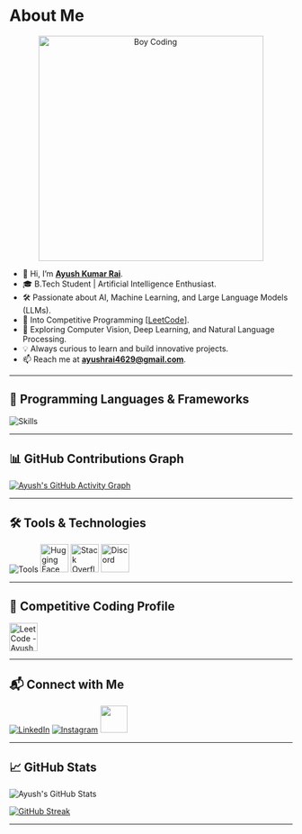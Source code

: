 # About Me

<p align="center">
  <img src="https://cdn.dribbble.com/users/730703/screenshots/6581243/avento.gif" alt="Boy Coding" width="400" />
</p>

- 👋 Hi, I’m **[Ayush Kumar Rai](https://github.com/ay05h)**.
- 🎓 B.Tech Student | Artificial Intelligence Enthusiast.
- 🛠 Passionate about AI, Machine Learning, and Large Language Models (LLMs).
- 👀 Into Competitive Programming [[LeetCode](https://www.leetcode.com/ayush)].
- 🚀 Exploring  Computer Vision, Deep Learning, and Natural Language Processing.
- 💡 Always curious to learn and build innovative projects.
- 📫 Reach me at **ayushrai4629@gmail.com**.

---

## 🚀 Programming Languages & Frameworks

![Skills](https://skillicons.dev/icons?i=python,java,js,html,css,react,mysql,postgres,mongodb,flask,express,nodejs,tensorflow,pytorch,scikitlearn,opencv,tailwind,bootstrap,matplotlib,huggingface,pandas,numpy)

---

## 📊 GitHub Contributions Graph

[![Ayush's GitHub Activity Graph](https://github-readme-activity-graph.vercel.app/graph?username=ay05h&theme=github-dark)](https://github.com/ay05h)

---

## 🛠 Tools & Technologies

![Tools](https://skillicons.dev/icons?i=linux,windows,anaconda,mongodb,vscode,git,github,azure) 
<img src="https://huggingface.co/front/assets/huggingface_logo.svg" alt="Hugging Face" width="50" height="50" style="display:inline-block;"/>
<img src="https://upload.wikimedia.org/wikipedia/commons/e/ef/Stack_Overflow_icon.svg" alt="Stack Overflow" width="50" height="50" style="display:inline-block;"/> 
<img src="https://upload.wikimedia.org/wikipedia/en/9/98/Discord_logo.svg" alt="Discord" width="50" height="50" style="display:inline-block;"/>



---


## 🎯 Competitive Coding Profile

<a href="https://www.leetcode.com/ayush"><img align="center" src="https://raw.githubusercontent.com/rahuldkjain/github-profile-readme-generator/master/src/images/icons/Social/leet-code.svg" alt="LeetCode - Ayush" height="50" width="50" /></a>

---

## 📬 Connect with Me

<a href="https://www.linkedin.com/in/ayush-kumar-rai-ay05h">![LinkedIn](https://skillicons.dev/icons?i=linkedin)</a>
<a href="https://instagram.com/_ay05h_">![Instagram](https://skillicons.dev/icons?i=instagram)</a>
<a href="mailto:ayushrai4629@gmail.com"><img height="48" width="48" src="https://i.ibb.co/vD0fmh5/iconizer-icons8-gmail.png" ></a>

---

## 📈 GitHub Stats

![Ayush's GitHub Stats](https://github-readme-stats.vercel.app/api?username=ay05h&show_icons=true&theme=dark&hide_border=false)

[![GitHub Streak](https://github-readme-streak-stats.herokuapp.com/?user=ay05h&theme=dark)](https://git.io/streak-stats)


---


